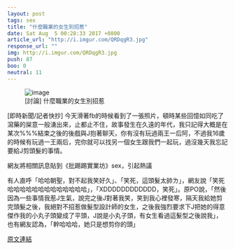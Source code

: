 ```yaml
---
layout: post
tags: sex
title: "什麼職業的女生別招惹"
date: Sat Aug  5 00:28:33 2017 +0800
article_url: "http://i.imgur.com/QRDqgR3.jpg"
response_url: ""
img: http://i.imgur.com/QRDqgR3.jpg
push: 87
boo: 0
neutral: 11
---
```


<figure>
<img src="http://i.imgur.com/QRDqgR3.jpg" alt="image">
<figcaption>
[討論] 什麼職業的女生別招惹
</figcaption>
</figure>



[即時新聞/記者快抄] 今天滑著fb的時候看到了一張照片，頓時某些回憶如同吃了瀉藥的屎意一般湧出來，止都止不住，故事發生在久遠的年代，我只記得大概是在某次%%%結束之後的後戲與J抱著聊天，你有沒有玩過兩王一后阿，不過我16歲的時候有玩過一王兩后，完你就可以找另一個女生跟我們一起玩，過沒幾天我忘記要給J剪頭髮的事情。

網友將相關訊息貼到《批踢踢實業坊》sex，引起熱議

有人直呼「哈哈朝聖，對不起我笑好久」、「笑死，這頭髮太帥ㄌ」，網友說「笑死哈哈哈哈哈哈哈哈哈哈哈哈哈」，「XDDDDDDDDDDDD，笑死」。原PO說，「然後因為一些事情我惹J生氣，說完之後J對著我笑，笑到我心裡發寒，隔天我給她剪完頭髮之後，我絕對不招惹做髮型設計師的女生，之後我強烈要求下J把她的得意傑作我的小丸子頭變成了平頭，J說是小丸子頭，有女生看過這髮型之後說我」，也有網友認為，「幹哈哈哈，她只是想剪你的頭」

<a href = "https://www.ptt.cc/bbs/sex/M.1501864115.A.3F3.html">原文連結</a>

